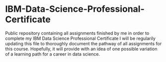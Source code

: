 # IBM-Data-Science-Professional-Certificate
Public repository containing all assignments finished by me in order to complete my IBM Data Science Professional Certificate
I will be regularily updating this file to thoroughly document the pathway of all assignments for this course. Hopefully, it will provide with an idea of one possible variation of a learning path for a career in data science.
